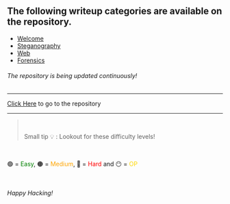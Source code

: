 ## The following writeup categories are available on the repository.

- [Welcome](/writeups/Welcome-Challenges/)
- [Steganography](/writeups/Steganography-Challenges/)
- [Web](/writeups/Web-Challenges/)
- [Forensics](/writeups/Forensics-Challenges/)

###### The repository is being updated continuously!

---

<a href="/">Click Here</a> to go to the repository

---

<!--- Added by @thisisthedarshan :) --->

> <p>&nbsp;</p>Small tip 💡 : Lookout for these difficulty levels!

<p>&nbsp;</p> 
<p>🟢 = <span style="color:green">Easy</span>, 🟠 = <span style="color:orange">Medium</span>, 🔴 = <span style="color:red">Hard</span> and 😶 = <span style="color:gold">OP</span> <p>&nbsp;</p></p> <i>Happy Hacking!</i> <p>&nbsp;</p>
